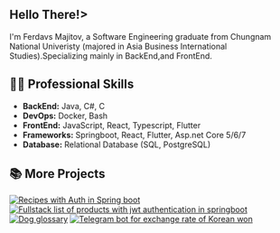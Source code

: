 <h2> Hello There!></h2>


I'm Ferdavs Majitov, a Software Engineering graduate from Chungnam National Univeristy (majored in Asia Business International Studies).Specializing mainly in BackEnd,and FrontEnd. 
## 👨‍💻 Professional Skills

-  **BackEnd:**  Java, C#, C
-  **DevOps:**  Docker, Bash
-  **FrontEnd:**  JavaScript, React, Typescript, Flutter
-  **Frameworks:**  Springboot, React, Flutter, Asp.net Core 5/6/7
-  **Database:** Relational Database (SQL, PostgreSQL)


## 📚 More Projects

[![Recipes with Auth in Spring boot](https://github-readme-stats.vercel.app/api/pin/?username=Ferchke7&repo=Recipes&theme=dark)](https://github.com/Ferchke7/Recipes)
[![Fullstack list of products with jwt authentication in springboot](https://github-readme-stats.vercel.app/api/pin/?username=Ferchke7&repo=jwtBackend&theme=dark)](https://github.com/Ferchke7/jwtBackend)
[![Dog glossary](https://github-readme-stats.vercel.app/api/pin/?username=Ferchke7&repo=Dog-Glossary&theme=dark)](https://github.com/Ferchke7/Dog-Glossary)
[![Telegram bot for exchange rate of Korean won](https://github-readme-stats.vercel.app/api/pin/?username=Ferchke7&repo=currencyRateTelegramBot&theme=dark)](https://github.com/Ferchke7/currencyRateTelegramBot)
